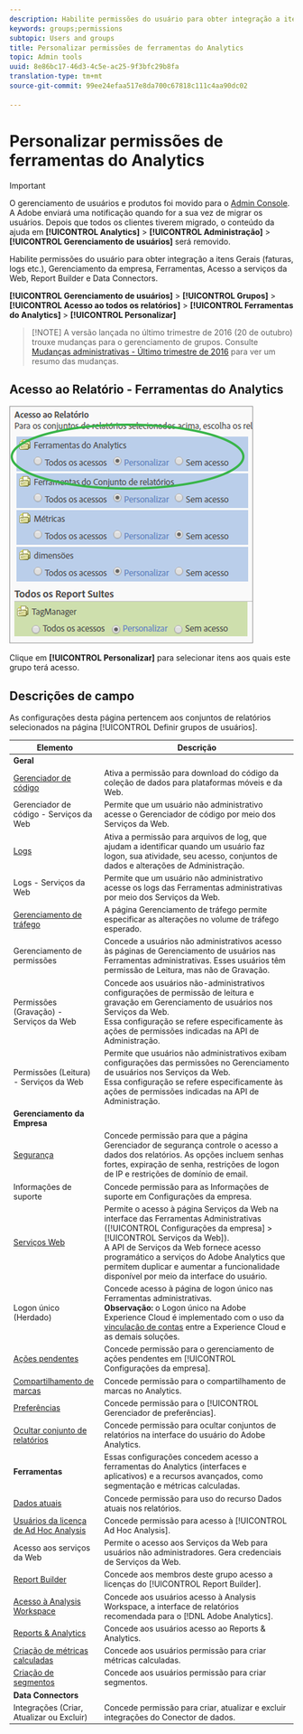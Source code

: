 ```yaml
---
description: Habilite permissões do usuário para obter integração a itens Gerais (faturas, logs etc.), Gerenciamento da empresa, Ferramentas, Acesso a serviços da Web, Report Builder e Data Connectors.
keywords: groups;permissions
subtopic: Users and groups
title: Personalizar permissões de ferramentas do Analytics
topic: Admin tools
uuid: 8e86bc17-46d3-4c5e-ac25-9f3bfc29b8fa
translation-type: tm+mt
source-git-commit: 99ee24efaa517e8da700c67818c111c4aa90dc02

---
```



# Personalizar permissões de ferramentas do Analytics

>[!IMPORTANT]
>
>O gerenciamento de usuários e produtos foi movido para o [Admin Console](https://helpx.adobe.com/enterprise/using/admin-console.html). A Adobe enviará uma notificação quando for a sua vez de migrar os usuários. Depois que todos os clientes tiverem migrado, o conteúdo da ajuda em **[!UICONTROL Analytics]** &gt; **[!UICONTROL Administração]** &gt; **[!UICONTROL Gerenciamento de usuários]** será removido.

Habilite permissões do usuário para obter integração a itens Gerais (faturas, logs etc.), Gerenciamento da empresa, Ferramentas, Acesso a serviços da Web, Report Builder e Data Connectors.

**[!UICONTROL Gerenciamento de usuários]** &gt; **[!UICONTROL Grupos]** &gt; **[!UICONTROL Acesso ao todos os relatórios]** &gt; **[!UICONTROL Ferramentas do Analytics]** &gt; **[!UICONTROL Personalizar]**

> [!NOTE] A versão lançada no último trimestre de 2016 (20 de outubro) trouxe mudanças para o gerenciamento de grupos. Consulte [Mudanças administrativas - Último trimestre de 2016](/help/admin/user-management2/c-user-management/permissions-changes.md) para ver um resumo das mudanças.

## Acesso ao Relatório - Ferramentas do Analytics

![](assets/report-access-analytics-tools.png)

Clique em **[!UICONTROL Personalizar]** para selecionar itens aos quais este grupo terá acesso.

## Descrições de campo

As configurações desta página pertencem aos conjuntos de relatórios selecionados na página [!UICONTROL Definir grupos de usuários].

| Elemento | Descrição |
|--- |--- |
| **Geral** |  |
| [Gerenciador de código](/help/admin/admin/code-manager-admin.md) | Ativa a permissão para download do código da coleção de dados para plataformas móveis e da Web. |
| Gerenciador de código - Serviços da Web | Permite que um usuário não administrativo acesse o Gerenciador de código por meio dos Serviços da Web. |
| [Logs](/help/admin/admin/logs.md) | Ativa a permissão para arquivos de log, que ajudam a identificar quando um usuário faz logon, sua atividade, seu acesso, conjuntos de dados e alterações de Administração. |
| Logs - Serviços da Web | Permite que um usuário não administrativo acesse os logs das Ferramentas administrativas por meio dos Serviços da Web. |
| [Gerenciamento de tráfego](/help/admin/c-traffic-management/traffic-management.md) | A página Gerenciamento de tráfego permite especificar as alterações no volume de tráfego esperado. |
| Gerenciamento de permissões | Concede a usuários não administrativos acesso às páginas de Gerenciamento de usuários nas Ferramentas administrativas. Esses usuários têm permissão de Leitura, mas não de Gravação. |
| Permissões (Gravação) - Serviços da Web | Concede aos usuários não-administrativos configurações de permissão de leitura e gravação em Gerenciamento de usuários nos Serviços da Web.<br>Essa configuração se refere especificamente às ações de permissões indicadas na API de Administração. |
| Permissões (Leitura) - Serviços da Web | Permite que usuários não administrativos exibam configurações das permissões no Gerenciamento de usuários nos Serviços da Web.<br>Essa configuração se refere especificamente às ações de permissões indicadas na API de Administração. |
| **Gerenciamento da Empresa** |  |
| [Segurança](/help/admin/company/security-manager.md) | Concede permissão para que a página Gerenciador de segurança controle o acesso a dados dos relatórios. As opções incluem senhas fortes, expiração de senha, restrições de logon de IP e restrições de domínio de email. |
| Informações de suporte | Concede permissão para as Informações de suporte em Configurações da empresa. |
| [Serviços Web](/help/admin/company/web-services-admin.md) | Permite o acesso à página Serviços da Web na interface das Ferramentas Administrativas ([!UICONTROL Configurações da empresa] &gt; [!UICONTROL Serviços da Web]).<br>A API de Serviços da Web fornece acesso programático a serviços do Adobe Analytics que permitem duplicar e aumentar a funcionalidade disponível por meio da interface do usuário. |
| Logon único (Herdado) | Concede acesso à página de logon único nas Ferramentas administrativas.<br>**Observação:** o Logon único na Adobe Experience Cloud é implementado com o uso da [vinculação de contas](https://marketing.adobe.com/resources/help/en_US/mcloud/organizations.html) entre a Experience Cloud e as demais soluções. |
| [Ações pendentes](/help/admin/company/pending-actions-admin.md) | Concede permissão para o gerenciamento de ações pendentes em [!UICONTROL Configurações da empresa]. |
| [Compartilhamento de marcas](/help/admin/company/co-branding-admin.md) | Concede permissão para o compartilhamento de marcas no Analytics. |
| [Preferências](/help/admin/admin/preferences-manager.md) | Concede permissão para o [!UICONTROL Gerenciador de preferências]. |
| [Ocultar conjunto de relatórios](/help/admin/company/c-hide-report-suites.md) | Concede permissão para ocultar conjuntos de relatórios na interface do usuário do Adobe Analytics. |
| **Ferramentas** | Essas configurações concedem acesso a ferramentas do Analytics (interfaces e aplicativos) e a recursos avançados, como segmentação e métricas calculadas. |
| [Dados atuais](https://marketing.adobe.com/resources/help/en_US/reference/data_latency.html) | Concede permissão para uso do recurso Dados atuais nos relatórios. |
| [Usuários da licença de Ad Hoc Analysis](https://marketing.adobe.com/resources/help/en_US/dsc/) | Concede permissão para acesso à [!UICONTROL Ad Hoc Analysis]. |
| Acesso aos serviços da Web | Permite o acesso aos Serviços da Web para usuários não administradores. Gera credenciais de Serviços da Web. |
| [Report Builder](https://marketing.adobe.com/resources/help/en_US/arb/setup.html) | Concede aos membros deste grupo acesso a licenças do [!UICONTROL Report Builder]. |
| [Acesso à Analysis Workspace](https://marketing.adobe.com/resources/help/en_US/analytics/analysis-workspace/) | Concede aos usuários acesso à Analysis Workspace, a interface de relatórios recomendada para o [!DNL Adobe Analytics]. |
| [Reports &amp; Analytics](https://marketing.adobe.com/resources/help/en_US/sc/user/) | Concede aos usuários acesso ao Reports &amp; Analytics. |
| [Criação de métricas calculadas](https://marketing.adobe.com/resources/help/en_US/analytics/calcmetrics/) | Concede aos usuários permissão para criar métricas calculadas. |
| [Criação de segmentos](https://marketing.adobe.com/resources/help/en_US/analytics/segment/) | Concede aos usuários permissão para criar segmentos. |
| **Data Connectors** |  |
| Integrações (Criar, Atualizar ou Excluir) | Concede permissão para criar, atualizar e excluir integrações do Conector de dados. |

